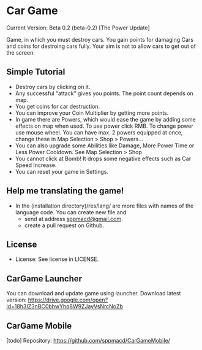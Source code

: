 # Car Game
Current Version: Beta 0.2 (beta-0.2) \[The Power Update\]

Game, in which you must destroy cars. You gain points for damaging Cars and coins for destroing cars fully. Your aim is not to allow cars to get out of the screen.

## Simple Tutorial
* Destroy cars by clicking on it.
* Any successful "attack" gives you points. The point count depends on map.
* You get coins for car destruction.
* You can improve your Coin Multiplier by getting more points.
* In game there are Powers, which would ease the game by adding some effects on map when used. To use power click RMB. To change power use mouse wheel. You can have max. 2 powers equipped at once, change these in Map Selection > Shop > Powers...
* You can also upgrade some Abilities like Damage, More Power Time or Less Power Cooldown. See Map Selection > Shop
* You cannot click at Bomb! It drops some negative effects such as Car Speed Increase.
* You can reset your game in Settings.

## Help me translating the game!
* In the (installation directory)/res/lang/ are more files with names of the language code. You can create new file and 
	* send at address sppmacd@gmail.com.
	* create a pull request on Github.
## License
* License: See license in LICENSE.

## CarGame Launcher
You can download and update game using launcher.
Download latest version: https://drive.google.com/open?id=18h3IZ3nBC0bhwYhq8W9ZJayVsNrcNoZb

## CarGame Mobile
\[todo\]
Repository: https://github.com/sppmacd/CarGameMobile/
